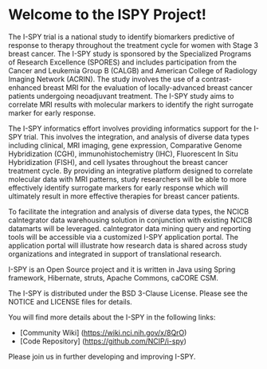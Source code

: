 Welcome to the ISPY Project!
=====================================

The I-SPY trial is a national study to identify biomarkers predictive of response to therapy throughout the treatment cycle for women with Stage 3 breast cancer. The I-SPY study is sponsored by the Specialized Programs of Research Excellence (SPORES) and includes participation from the Cancer and Leukemia Group B (CALGB) and American College of Radiology Imaging Network (ACRIN). The study involves the use of a contrast-enhanced breast MRI for the evaluation of locally-advanced breast cancer patients undergoing neoadjuvant treatment. The I-SPY study aims to correlate MRI results with molecular markers to identify the right surrogate marker for early response.

The I-SPY informatics effort involves providing informatics support for the I-SPY trial. This involves the integration, and analysis of diverse data types including clinical, MRI imaging, gene expression, Comparative Genome Hybridization (CGH), immunohistochemistry (IHC), Fluorescent In Situ Hybridization (FISH), and cell lysates throughout the breast cancer treatment cycle. By providing an integrative platform designed to correlate molecular data with MRI patterns, study researchers will be able to more effectively identify surrogate markers for early response which will ultimately result in more effective therapies for breast cancer patients.

To facilitate the integration and analysis of diverse data types, the NCICB caIntegrator data warehousing solution in conjunction with existing NCICB datamarts will be leveraged. caIntegrator data mining query and reporting tools will be accessible via a customized I-SPY application portal. The application portal will illustrate how research data is shared across study organizations and integrated in support of translational research.

I-SPY is an Open Source project and it is written in Java using Spring framework, Hibernate, struts, Apache Commons, caCORE CSM.

The I-SPY is distributed under the BSD 3-Clause License.
Please see the NOTICE and LICENSE files for details.

You will find more details about the I-SPY in the following links:
 * [Community Wiki] (https://wiki.nci.nih.gov/x/8QrO)
 * [Code Repository] (https://github.com/NCIP/i-spy)

Please join us in further developing and improving I-SPY.
